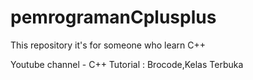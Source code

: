 # pemrogramanCplusplus
This repository it's for someone who learn C++

Youtube channel - C++ Tutorial : Brocode,Kelas Terbuka

